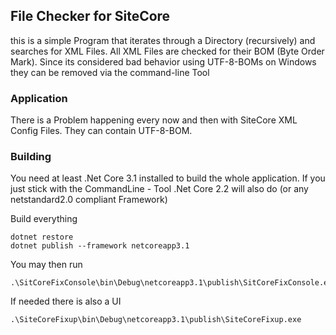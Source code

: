 ## File Checker for SiteCore

this is a simple Program that iterates through a Directory (recursively) and searches for XML Files.
All XML Files are checked for their BOM (Byte Order Mark).
Since its considered bad behavior using UTF-8-BOMs on Windows they can be removed via the command-line Tool

### Application
There is a Problem happening every now and then with SiteCore XML Config Files. They can contain UTF-8-BOM.

### Building
You need at least .Net Core 3.1 installed to build the whole application.
If you just stick with the CommandLine - Tool .Net Core 2.2 will also do (or any netstandard2.0 compliant Framework)

Build everything

```
dotnet restore
dotnet publish --framework netcoreapp3.1
```
You may then run
```
.\SitCoreFixConsole\bin\Debug\netcoreapp3.1\publish\SitCoreFixConsole.exe
```

If needed there is also a UI
```
.\SiteCoreFixup\bin\Debug\netcoreapp3.1\publish\SiteCoreFixup.exe
```
